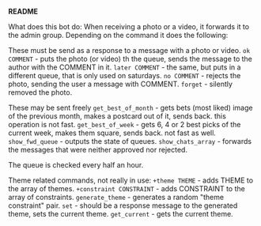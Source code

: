 **README**

What does this bot do:
When receiving a photo or a video, it forwards it to the admin group.
Depending on the command it does the following:

These must be send as a response to a message with a photo or video.
`ok COMMENT` - puts the photo (or video) th the queue, sends the message to the author with the COMMENT in it.
`later COMMENT` - the same, but puts in a different queue, that is only used on saturdays.
`no COMMENT` - rejects the photo, sending the user a message with COMMENT.
`forget` - silently removed the photo.

These may be sent freely
`get_best_of_month` - gets bets (most liked) image of the previous month, makes a postcard out of it, sends back. this operation is not fast.
`get_best_of_week` - gets 6, 4 or 2 best picks of the current week, makes them square, sends back. not fast as well.
`show_fwd_queue` - outputs the state of queues.
`show_chats_array` - forwards the messages that were neither approved nor rejected.

The queue is checked every half an hour.

Theme related commands, not really in use:
`+theme THEME` - adds THEME to the array of themes.
`+constraint CONSTRAINT` - adds CONSTRAINT to the array of constraints.
`generate_theme` - generates a random "theme constraint" pair.
`set` - should be a response message to the generated theme, sets the current theme.
`get_current` - gets the current theme.
